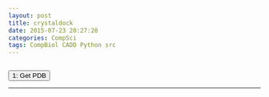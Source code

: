 ```yaml
---
layout: post
title: crystaldock
date: 2015-07-23 20:27:28
categories: CompSci
tags: CompBiol CADD Python src
---
```


<script src="https://ajax.googleapis.com/ajax/libs/jquery/1.11.3/jquery.min.js"></script>



<pre><code class="language-python" id="src"></code></pre>

<input type="button" value="1: Get PDB" id="getpdb">

<script>

		$.get("http://platinhom.github.io/other/scripts/crystal_dock.py",function(data,status){
			//alert("Data: " + data + "\nStatus: " + status);
			$("#src").html(data);
		});

</script>

------
